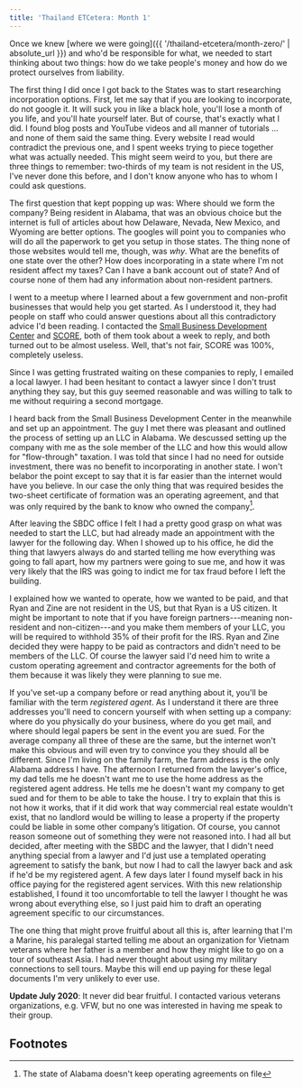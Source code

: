 ```yaml
---
title: 'Thailand ETCetera: Month 1'
---
```


Once we knew [where we were going]({{ '/thailand-etcetera/month-zero/' | absolute_url }}) and who'd be responsible for what, we needed to start thinking about two things: how do we take people's money and how do we protect ourselves from liability.

The first thing I did once I got back to the States was to start researching incorporation options. First, let me say that if you are looking to incorporate, do not google it. It will suck you in like a black hole, you'll lose a month of you life, and you'll hate yourself later. But of course, that's exactly what I did. I found blog posts and YouTube videos and all manner of tutorials ... and none of them said the same thing. Every website I read would contradict the previous one, and I spent weeks trying to piece together what was actually needed. This might seem weird to you, but there are three things to remember: two-thirds of my team is not resident in the US, I've never done this before, and I don't know anyone who has to whom I could ask questions.

The first question that kept popping up was: Where should we form the company? Being resident in Alabama, that was an obvious choice but the internet is full of articles about how Delaware, Nevada, New Mexico, and Wyoming are better options. The googles will point you to companies who will do all the paperwork to get you setup in those states. The thing none of those websites would tell me, though, was *why*. What are the benefits of one state over the other? How does incorporating in a state where I'm not resident affect my taxes? Can I have a bank account out of state? And of course none of them had any information about non-resident partners.

I went to a meetup where I learned about a few government and non-profit businesses that would help you get started. As I understood it, they had people on staff who could answer questions about all this contradictory advice I'd been reading. I contacted the [Small Business Development Center](https://www.sba.gov/offices/headquarters/osbdc/about-us) and [SCORE](https://www.score.org/), both of them took about a week to reply, and both turned out to be almost useless. Well, that's not fair, SCORE was 100%, completely useless.

Since I was getting frustrated waiting on these companies to reply, I emailed a local lawyer. I had been hesitant to contact a lawyer since I don't trust anything they say, but this guy seemed reasonable and was willing to talk to me without requiring a second mortgage.

I heard back from the Small Business Development Center in the meanwhile and set up an appointment. The guy I met there was pleasant and outlined the process of setting up an LLC in Alabama. We descussed setting up the company with me as the sole member of the LLC and how this would allow for "flow-through" taxation. I was told that since I had no need for outside investment, there was no benefit to incorporating in another state. I won't belabor the point except to say that it is far easier than the internet would have you believe. In our case the only thing that was required besides the two-sheet certificate of formation was an operating agreement, and that was only required by the bank to know who owned the company[^1].

After leaving the SBDC office I felt I had a pretty good grasp on what was needed to start the LLC, but had already made an appointment with the lawyer for the following day. When I showed up to his office, he did the thing that lawyers always do and started telling me how everything was going to fall apart, how my partners were going to sue me, and how it was very likely that the IRS was going to indict me for tax fraud before I left the building.

I explained how we wanted to operate, how we wanted to be paid, and that Ryan and Zine are not resident in the US, but that Ryan is a US citizen. It might be important to note that if you have foreign partners---meaning non-resident and non-citizen---and you make them members of your LLC, you will be required to withhold 35% of their profit for the IRS. Ryan and Zine decided they were happy to be paid as contractors and didn't need to be members of the LLC. Of course the lawyer said I'd need him to write a custom operating agreement and contractor agreements for the both of them because it was likely they were planning to sue me.

If you've set-up a company before or read anything about it, you'll be familiar with the term *registered agent*. As I understand it there are three addresses you'll need to concern yourself with when setting up a company: where do you physically do your business, where do you get mail, and where should legal papers be sent in the event you are sued. For the average company all three of these are the same, but the internet won't make this obvious and will even try to convince you they should all be different. Since I'm living on the family farm, the farm address is the only Alabama address I have. The afternoon I returned from the lawyer's office, my dad tells me he doesn't want me to use the home address as the registered agent address. He tells me he doesn't want my company to get sued and for them to be able to take the house. I try to explain that this is not how it works, that if it did work that way commercial real estate wouldn't exist, that no landlord would be willing to lease a property if the property could be liable in some other company’s litigation. Of course, you cannot reason someone out of something they were not reasoned into. I had all but decided, after meeting with the SBDC and the lawyer, that I didn't need anything special from a lawyer and I'd just use a templated operating agreement to satisfy the bank, but now I had to call the lawyer back and ask if he'd be my registered agent. A few days later I found myself back in his office paying for the registered agent services. With this new relationship established, I found it too uncomfortable to tell the lawyer I thought he was wrong about everything else, so I just paid him to draft an operating agreement specific to our circumstances.

The one thing that might prove fruitful about all this is, after learning that I'm a Marine, his paralegal started telling me about an organization for Vietnam veterans where her father is a member and how they might like to go on a tour of southeast Asia. I had never thought about using my military connections to sell tours. Maybe this will end up paying for these legal documents I'm very unlikely to ever use.

**Update July 2020**: It never did bear fruitful. I contacted various veterans organizations, e.g. VFW, but no one was interested in having me speak to their group.

## Footnotes

[^1]: The state of Alabama doesn't keep operating agreements on file

